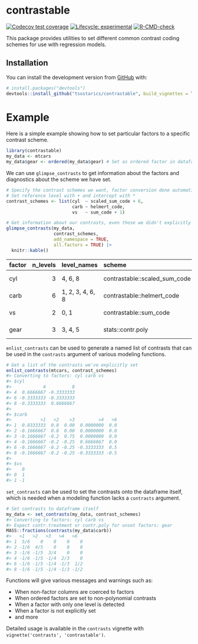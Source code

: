 
<!-- README.md is generated from README.Rmd. Please edit that file -->

# contrastable

<!-- badges: start -->

[![Codecov test
coverage](https://codecov.io/gh/tsostarics/contrastable/branch/main/graph/badge.svg?token=PW2NOWO8NE)](https://codecov.io/gh/tsostarics/contrastable?branch=main)
[![Lifecycle:
experimental](https://img.shields.io/badge/lifecycle-experimental-orange.svg)](https://lifecycle.r-lib.org/articles/stages.html#experimental)
[![R-CMD-check](https://github.com/tsostarics/contrastable/workflows/R-CMD-check/badge.svg)](https://github.com/tsostarics/contrastable/actions)
<!-- badges: end -->

This package provides utilities to set different common contrast coding
schemes for use with regression models.

## Installation

You can install the development version from
[GitHub](https://github.com/) with:

``` r
# install.packages("devtools")
devtools::install_github("tsostarics/contrastable", build_vignettes = TRUE)
```

# Example

Here is a simple example showing how to set particular factors to a
specific contrast scheme.

``` r
library(contrastable)
my_data <- mtcars
my_data$gear <- ordered(my_data$gear) # Set as ordered factor in dataframe
```

We can use `glimpse_contrasts` to get information about the factors and
diagnostics about the scheme we have set.

``` r
# Specify the contrast schemes we want, factor conversion done automatically
# Set reference level with + and intercept with *
contrast_schemes <- list(cyl  ~ scaled_sum_code + 6,
                         carb ~ helmert_code,
                         vs   ~ sum_code + 1)

# Get information about our contrasts, even those we didn't explicitly set
glimpse_contrasts(my_data, 
                  contrast_schemes, 
                  add_namespace = TRUE,
                  all.factors = TRUE) |> 
  knitr::kable()
```

| factor | n_levels | level_names      | scheme                        | reference | intercept  | orthogonal | centered | dropped_trends | explicitly_set |
|:-------|---------:|:-----------------|:------------------------------|:----------|:-----------|:-----------|:---------|:---------------|:---------------|
| cyl    |        3 | 4, 6, 8          | contrastable::scaled_sum_code | 6         | grand mean | FALSE      | TRUE     | NA             | TRUE           |
| carb   |        6 | 1, 2, 3, 4, 6, 8 | contrastable::helmert_code    | 8         | grand mean | TRUE       | TRUE     | NA             | TRUE           |
| vs     |        2 | 0, 1             | contrastable::sum_code        | 1         | grand mean | NA         | TRUE     | NA             | TRUE           |
| gear   |        3 | 3, 4, 5          | stats::contr.poly             | NA        | grand mean | TRUE       | TRUE     | NA             | FALSE          |

`enlist_contrasts` can be used to generate a named list of contrasts
that can be used in the `contrasts` argument of various modeling
functions.

``` r
# Get a list of the contrasts we've explicitly set
enlist_contrasts(mtcars, contrast_schemes)
#> Converting to factors: cyl carb vs
#> $cyl
#>            4          8
#> 4  0.6666667 -0.3333333
#> 6 -0.3333333 -0.3333333
#> 8 -0.3333333  0.6666667
#> 
#> $carb
#>           >1   >2    >3         >4   >6
#> 1  0.8333333  0.0  0.00  0.0000000  0.0
#> 2 -0.1666667  0.8  0.00  0.0000000  0.0
#> 3 -0.1666667 -0.2  0.75  0.0000000  0.0
#> 4 -0.1666667 -0.2 -0.25  0.6666667  0.0
#> 6 -0.1666667 -0.2 -0.25 -0.3333333  0.5
#> 8 -0.1666667 -0.2 -0.25 -0.3333333 -0.5
#> 
#> $vs
#>    0
#> 0  1
#> 1 -1
```

`set_contrasts` can be used to set the contrasts onto the dataframe
itself, which is needed when a modeling function lacks a `contrasts`
argument.

``` r
# Set contrasts to dataframe itself
my_data <- set_contrasts(my_data, contrast_schemes)
#> Converting to factors: cyl carb vs
#> Expect contr.treatment or contr.poly for unset factors: gear
MASS::fractions(contrasts(my_data$carb))
#>   >1   >2   >3   >4   >6  
#> 1  5/6    0    0    0    0
#> 2 -1/6  4/5    0    0    0
#> 3 -1/6 -1/5  3/4    0    0
#> 4 -1/6 -1/5 -1/4  2/3    0
#> 6 -1/6 -1/5 -1/4 -1/3  1/2
#> 8 -1/6 -1/5 -1/4 -1/3 -1/2
```

Functions will give various messages and warnings such as:

- When non-factor columns are coerced to factors
- When ordered factors are set to non-polynomial contrasts
- When a factor with only one level is detected
- When a factor is not explicitly set
- and more

Detailed usage is available in the `contrasts` vignette with
`vignette('contrasts', 'contrastable')`.
